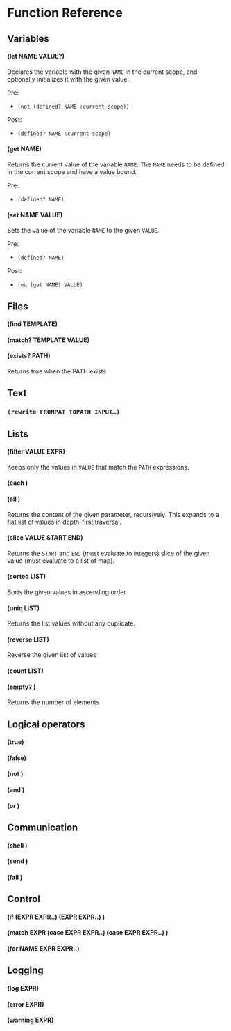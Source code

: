 # Function Reference

## Variables

#### (let NAME VALUE?)

Declares the variable with the given `NAME` in the current scope, and
optionally initializes it with the given value:

Pre:

- `(not (defined? NAME :current-scope))`

Post:

- `(defined? NAME :current-scope)`


#### (get NAME)

Returns the current value of the variable `NAME`. The `NAME` needs to be
defined in the current scope and have a value bound.

Pre:

- `(defined? NAME)`

#### (set NAME VALUE)

Sets the value of the variable `NAME` to the given `VALUE`.

Pre:

- `(defined? NAME)`

Post:

- `(eq (get NAME) VALUE)`

## Files

#### (find TEMPLATE)

#### (match? TEMPLATE VALUE)

#### (exists? PATH)

Returns true when the PATH exists

## Text

### `(rewrite FROMPAT TOPATH INPUT…)`

## Lists

#### (filter VALUE EXPR)

Keeps only the values in `VALUE` that match the `PATH` expressions.

#### (each )

#### (all )

Returns the content of the given parameter, recursively. This expands
to a flat list of values in depth-first traversal.

#### (slice VALUE START END)

Returns the `START` and `END` (must evaluate to integers) slice
of the given value (must evaluate to a list of map).

#### (sorted LIST)

Sorts the given values in ascending order

#### (uniq LIST)

Returns the list values without any duplicate.

#### (reverse LIST)

Reverse the given list of values

#### (count LIST)

#### (empty? )

Returns the number of elements

## Logical operators

#### (true)

#### (false)

#### (not )

#### (and )

#### (or )


## Communication

#### (shell )

#### (send )

#### (fail )

## Control

#### (if (EXPR EXPR‥) (EXPR EXPR‥) )

#### (match EXPR (case EXPR EXPR‥) (case EXPR EXPR‥) )

#### (for NAME EXPR EXPR‥)

## Logging

#### (log EXPR)

#### (error EXPR)

#### (warning EXPR)



